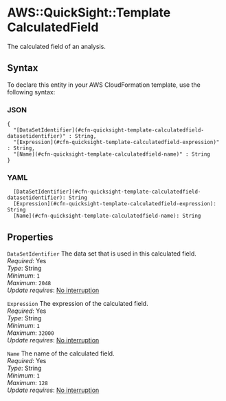 # AWS::QuickSight::Template CalculatedField<a name="aws-properties-quicksight-template-calculatedfield"></a>

The calculated field of an analysis\.

## Syntax<a name="aws-properties-quicksight-template-calculatedfield-syntax"></a>

To declare this entity in your AWS CloudFormation template, use the following syntax:

### JSON<a name="aws-properties-quicksight-template-calculatedfield-syntax.json"></a>

```
{
  "[DataSetIdentifier](#cfn-quicksight-template-calculatedfield-datasetidentifier)" : String,
  "[Expression](#cfn-quicksight-template-calculatedfield-expression)" : String,
  "[Name](#cfn-quicksight-template-calculatedfield-name)" : String
}
```

### YAML<a name="aws-properties-quicksight-template-calculatedfield-syntax.yaml"></a>

```
  [DataSetIdentifier](#cfn-quicksight-template-calculatedfield-datasetidentifier): String
  [Expression](#cfn-quicksight-template-calculatedfield-expression): String
  [Name](#cfn-quicksight-template-calculatedfield-name): String
```

## Properties<a name="aws-properties-quicksight-template-calculatedfield-properties"></a>

`DataSetIdentifier`  <a name="cfn-quicksight-template-calculatedfield-datasetidentifier"></a>
The data set that is used in this calculated field\.  
*Required*: Yes  
*Type*: String  
*Minimum*: `1`  
*Maximum*: `2048`  
*Update requires*: [No interruption](https://docs.aws.amazon.com/AWSCloudFormation/latest/UserGuide/using-cfn-updating-stacks-update-behaviors.html#update-no-interrupt)

`Expression`  <a name="cfn-quicksight-template-calculatedfield-expression"></a>
The expression of the calculated field\.  
*Required*: Yes  
*Type*: String  
*Minimum*: `1`  
*Maximum*: `32000`  
*Update requires*: [No interruption](https://docs.aws.amazon.com/AWSCloudFormation/latest/UserGuide/using-cfn-updating-stacks-update-behaviors.html#update-no-interrupt)

`Name`  <a name="cfn-quicksight-template-calculatedfield-name"></a>
The name of the calculated field\.  
*Required*: Yes  
*Type*: String  
*Minimum*: `1`  
*Maximum*: `128`  
*Update requires*: [No interruption](https://docs.aws.amazon.com/AWSCloudFormation/latest/UserGuide/using-cfn-updating-stacks-update-behaviors.html#update-no-interrupt)